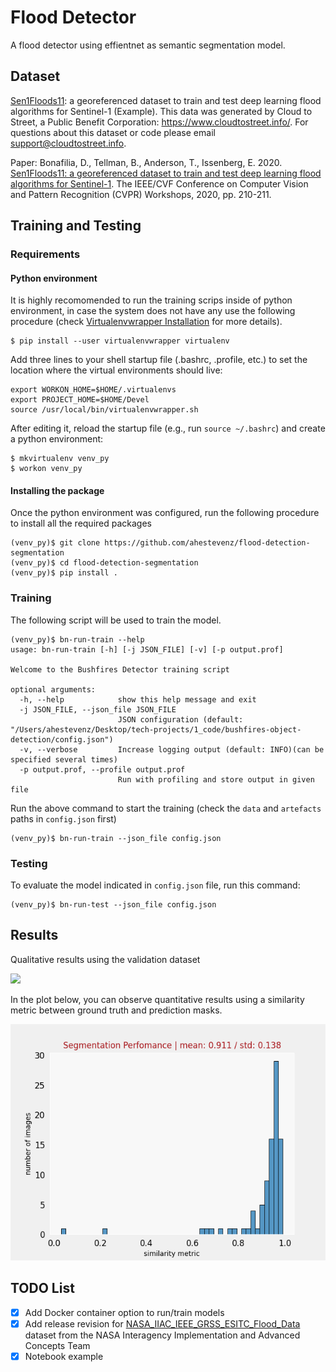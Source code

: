 # Flood Detector
A flood detector using effientnet as semantic segmentation model. 

## Dataset
[Sen1Floods11](https://github.com/cloudtostreet/Sen1Floods11): a georeferenced dataset to train and test deep learning flood algorithms for Sentinel-1 (Example). This data was generated by Cloud to Street, a Public Benefit Corporation: https://www.cloudtostreet.info/. For questions about this dataset or code please email support@cloudtostreet.info. 

Paper:
Bonafilia, D., Tellman, B., Anderson, T., Issenberg, E. 2020. [Sen1Floods11: a georeferenced dataset to train and test deep learning flood algorithms for Sentinel-1](https://openaccess.thecvf.com/content_CVPRW_2020/html/w11/Bonafilia_Sen1Floods11_A_Georeferenced_Dataset_to_Train_and_Test_Deep_Learning_CVPRW_2020_paper.html). The IEEE/CVF Conference on Computer Vision and Pattern Recognition (CVPR) Workshops, 2020, pp. 210-211.


## Training and Testing
### Requirements

#### Python environment

It is highly recomomended to run the training scrips inside of python environment, in case the system does not have any use the following procedure (check [Virtualenvwrapper Installation](https://virtualenvwrapper.readthedocs.io/en/latest/install.html) for more details).

```setup
$ pip install --user virtualenvwrapper virtualenv
```

Add three lines to your shell startup file (.bashrc, .profile, etc.) to set the location where the virtual environments should live:

```
export WORKON_HOME=$HOME/.virtualenvs
export PROJECT_HOME=$HOME/Devel
source /usr/local/bin/virtualenvwrapper.sh
```

After editing it, reload the startup file (e.g., run `source ~/.bashrc`) and create a python environment:

```
$ mkvirtualenv venv_py 
$ workon venv_py
```

#### Installing the package

Once the python environment was configured, run the following procedure to install all the required packages
```setup
(venv_py)$ git clone https://github.com/ahestevenz/flood-detection-segmentation
(venv_py)$ cd flood-detection-segmentation
(venv_py)$ pip install .
```

### Training

The following script will be used to train the model.
```train
(venv_py)$ bn-run-train --help                                                          
usage: bn-run-train [-h] [-j JSON_FILE] [-v] [-p output.prof]

Welcome to the Bushfires Detector training script

optional arguments:
  -h, --help            show this help message and exit
  -j JSON_FILE, --json_file JSON_FILE
                        JSON configuration (default: "/Users/ahestevenz/Desktop/tech-projects/1_code/bushfires-object-detection/config.json")
  -v, --verbose         Increase logging output (default: INFO)(can be specified several times)
  -p output.prof, --profile output.prof
                        Run with profiling and store output in given file

```
Run the above command to start the training (check the `data` and `artefacts` paths in `config.json` first)
```train
(venv_py)$ bn-run-train --json_file config.json   
```

### Testing

To evaluate the model indicated in `config.json` file, run this command:

```test
(venv_py)$ bn-run-test --json_file config.json 
```

## Results

Qualitative results using the validation dataset

![](https://github.com/ahestevenz/flood-detection-segmentation/blob/wip/assets/valid_results.gif)

In the plot below, you can observe quantitative results using a similarity metric between ground truth and prediction masks.

![](https://github.com/ahestevenz/flood-detection-segmentation/blob/wip/assets/perf_result.png)





## TODO List 
- [x] Add Docker container option to run/train models
- [x] Add release revision for [NASA_IIAC_IEEE_GRSS_ESITC_Flood_Data](https://nasa-impact.github.io/etci2021/) dataset from the NASA Interagency Implementation and Advanced Concepts Team
- [x] Notebook example
